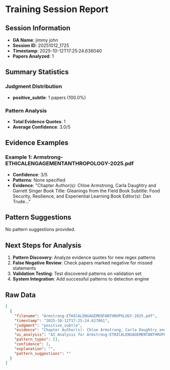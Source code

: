 # Training Session Report

## Session Information
- **GA Name**: jimmy john
- **Session ID**: 20251012_1725
- **Timestamp**: 2025-10-12T17:25:24.636040
- **Papers Analyzed**: 1

## Summary Statistics

### Judgment Distribution
- **positive_subtle**: 1 papers (100.0%)

### Pattern Analysis
- **Total Evidence Quotes**: 1
- **Average Confidence**: 3.0/5

## Evidence Examples


### Example 1: Armstrong-ETHICALENGAGEMENTANTHROPOLOGY-2025.pdf
- **Confidence**: 3/5
- **Patterns**: None specified
- **Evidence**: "Chapter Author(s): Chloe Armstrong, Carla Daughtry and Garrett Singer
Book Title: Gleanings from the Field
Book Subtitle: Food Security, Resilience, and Experiential Learning
Book Editor(s): Dan Trude..."

## Pattern Suggestions

No pattern suggestions provided.

## Next Steps for Analysis

1. **Pattern Discovery**: Analyze evidence quotes for new regex patterns
2. **False Negative Review**: Check papers marked negative for missed statements  
3. **Validation Testing**: Test discovered patterns on validation set
4. **System Integration**: Add successful patterns to detection engine

## Raw Data

```json
[
  {
    "filename": "Armstrong-ETHICALENGAGEMENTANTHROPOLOGY-2025.pdf",
    "timestamp": "2025-10-12T17:25:24.627861",
    "judgment": "positive_subtle",
    "evidence": "Chapter Author(s): Chloe Armstrong, Carla Daughtry and Garrett Singer\nBook Title: Gleanings from the Field\nBook Subtitle: Food Security, Resilience, and Experiential Learning\nBook Editor(s): Dan Trudeau, William Moseley, Paul Schadewald\nPublished by: Lever Press. (2025)\nStable URL: https://www.jstor.org/stable/10.3998/mpub.14507779.18",
    "ai_analysis": "AI Analysis for Armstrong-ETHICALENGAGEMENTANTHROPOLOGY-2025.pdf\n\nConfidence Level: Medium (0.500)\nRecommendation: Subtle/implicit positionality likely\nPatterns Detected: Gpt Full Scan\n\n\nEvidence Excerpts Found: #1 - Gpt Full Scan\nLikely Location: Body/Content\n\"YES, the author reflects on their own positionality or standpoint with the first-person statement: \"When Chloe first offered Food Ethics she wondered about student food access and agency on a residential campus.\"\"\n\n\n\nAI Recommendation:\nModerate evidence suggests subtle reflexivity. Recommend categorizing as Subtle/Implicit.",
    "pattern_types": [],
    "confidence": 3,
    "explanation": "",
    "pattern_suggestions": ""
  }
]
```
